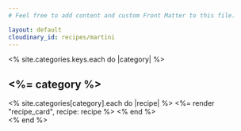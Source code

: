 ```yaml
---
# Feel free to add content and custom Front Matter to this file.

layout: default
cloudinary_id: recipes/martini
---
```


<% site.categories.keys.each do |category| %>

<!-- Category -->
<div class="px-6 mb-16">
  <h2 class="text-3xl mb-9 font-extrabold text-center  "><a id="<%=category%>"></a><%= category %></h2>
  <!-- Recipe List -->
  <div class="recipe-list grid md:grid-cols-2 xl:grid-cols-3 gap-9">
    <% site.categories[category].each do |recipe| %>
      <%= render "recipe_card", recipe: recipe %>
    <% end %>
  </div>
</div>
<% end %>
